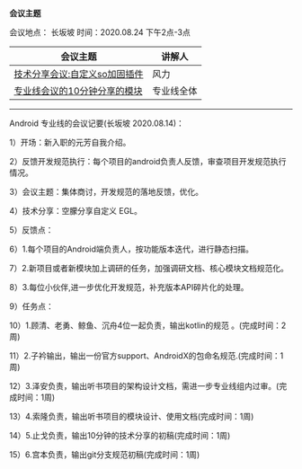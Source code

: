**会议主题**

会议地点： 长坂坡  时间：2020.08.24       下午2点-3点

| 会议主题                                                     | 讲解人 |
| ------------------------------------------------------------ | ------ |
| [技术分享会议:自定义so加固插件]([http://192.168.11.214:8087/android-team/androidteamtogether/blob/master/%E6%8A%80%E6%9C%AF%E5%88%86%E4%BA%AB%E4%BC%9A%E8%AE%AE/gradle%E6%8F%92%E4%BB%B6%E5%BC%80%E5%8F%91.docx](http://192.168.11.214:8087/android-team/androidteamtogether/blob/master/技术分享会议/gradle插件开发.docx)) | 风力 |
| [专业线会议的10分钟分享的模块](http://192.168.11.214:8087/android-team/androidteamtogether/blob/master/落地方案/文档/Android_技术分享十分钟模版.pdf) | 专业线全体 |

-------------

Android 专业线的会议记要(长坂坡 2020.08.14)：

1）开场：新入职的元芳自我介绍。

2）反馈开发规范执行：每个项目的android负责人反馈，审查项目开发规范执行情况。

3）会议主题：集体商讨，开发规范的落地反馈，优化。

4）技术分享：空朦分享自定义 EGL。

5）反馈点：

6）1.每个项目的Android端负责人，按功能版本迭代，进行静态扫描。

7）2.新项目或者新模块加上调研的任务，加强调研文档、核心模块文档规范化。

8）3.每位小伙伴,进一步优化开发规范，补充版本API碎片化的处理。

9）任务点：

10）1.顾清、老勇、鲸鱼、沉舟4位一起负责，输出kotlin的规范 。(完成时间：2周)

11）2.子衿输出，输出一份官方support、AndroidX的包命名规范.(完成时间：1周)

12）3.泽安负责，输出听书项目的架构设计文档，需进一步专业线组内过审。(完成时间：1周)

13）4.索隆负责，输出听书项目的模块设计、使用文档(完成时间：1周)

14）5.止戈负责，输出10分钟的技术分享的初稿(完成时间：1周)

15）6.宫本负责，输出git分支规范初稿(完成时间：1周)